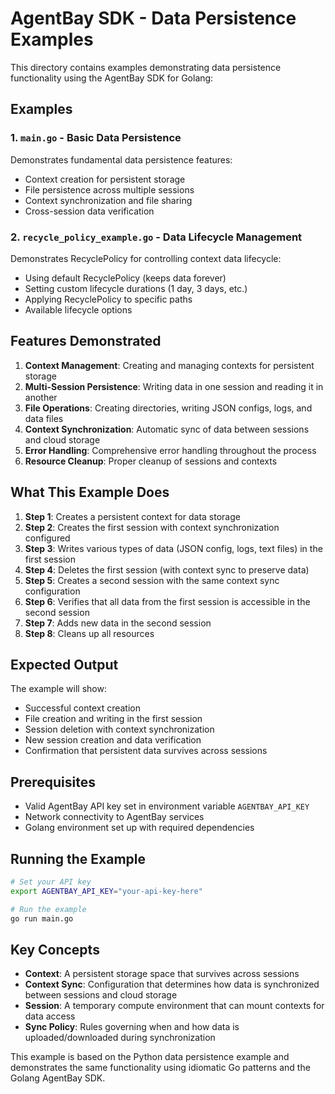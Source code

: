 # AgentBay SDK - Data Persistence Examples

This directory contains examples demonstrating data persistence functionality using the AgentBay SDK for Golang:

## Examples

### 1. `main.go` - Basic Data Persistence

Demonstrates fundamental data persistence features:

- Context creation for persistent storage
- File persistence across multiple sessions
- Context synchronization and file sharing
- Cross-session data verification

### 2. `recycle_policy_example.go` - Data Lifecycle Management

Demonstrates RecyclePolicy for controlling context data lifecycle:

- Using default RecyclePolicy (keeps data forever)
- Setting custom lifecycle durations (1 day, 3 days, etc.)
- Applying RecyclePolicy to specific paths
- Available lifecycle options

## Features Demonstrated

1. **Context Management**: Creating and managing contexts for persistent storage
2. **Multi-Session Persistence**: Writing data in one session and reading it in another
3. **File Operations**: Creating directories, writing JSON configs, logs, and data files
4. **Context Synchronization**: Automatic sync of data between sessions and cloud storage
5. **Error Handling**: Comprehensive error handling throughout the process
6. **Resource Cleanup**: Proper cleanup of sessions and contexts

## What This Example Does

1. **Step 1**: Creates a persistent context for data storage
2. **Step 2**: Creates the first session with context synchronization configured
3. **Step 3**: Writes various types of data (JSON config, logs, text files) in the first session
4. **Step 4**: Deletes the first session (with context sync to preserve data)
5. **Step 5**: Creates a second session with the same context sync configuration
6. **Step 6**: Verifies that all data from the first session is accessible in the second session
7. **Step 7**: Adds new data in the second session
8. **Step 8**: Cleans up all resources

## Expected Output

The example will show:
- Successful context creation
- File creation and writing in the first session
- Session deletion with context synchronization
- New session creation and data verification
- Confirmation that persistent data survives across sessions

## Prerequisites

- Valid AgentBay API key set in environment variable `AGENTBAY_API_KEY`
- Network connectivity to AgentBay services
- Golang environment set up with required dependencies

## Running the Example

```bash
# Set your API key
export AGENTBAY_API_KEY="your-api-key-here"

# Run the example
go run main.go
```

## Key Concepts

- **Context**: A persistent storage space that survives across sessions
- **Context Sync**: Configuration that determines how data is synchronized between sessions and cloud storage
- **Session**: A temporary compute environment that can mount contexts for data access
- **Sync Policy**: Rules governing when and how data is uploaded/downloaded during synchronization

This example is based on the Python data persistence example and demonstrates the same functionality using idiomatic Go patterns and the Golang AgentBay SDK.